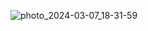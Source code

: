 ![photo_2024-03-07_18-31-59](https://github.com/K4346/ExchangeRates2024/assets/36933133/71c5d6ec-9299-48f3-bfee-ddb4067d183a)
